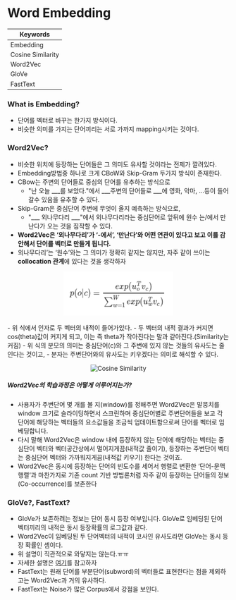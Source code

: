 # Word Embedding
| Keywords |
| -------- |
| Embedding |
| Cosine Similarity |
| Word2Vec |
| GloVe |
| FastText |

### What is Embedding?
- 단어를 벡터로 바꾸는 한가지 방식이다.
- 비슷한 의미를 가지는 단어끼리는 서로 가까지 mapping시키는 것이다.

### Word2Vec?
- 비슷한 위치에 등장하는 단어들은 그 의미도 유사할 것이라는 전제가 깔려있다.
- Embedding방법중 하나로 크게 CBoW와 Skip-Gram 두가지 방식이 존재한다.
- CBow는 주변의 단어들로 중심의 단어를 유추하는 방식으로 
  - "난 오늘 ___를 보았다."에서 ___주변의 단어들로 ___에 영화, 악마, ...등이 들어갈수 있음을 유추할 수 있다.
- Skip-Gram은 중심단어 주변에 무엇이 올지 예측하는 방식으로,
  - "___ 외나무다리 ___"에서 외나무다리라는 중심단어로 앞뒤에 원수 는/에서 만난다가 오는 것을 짐작할 수 있다.
- **Word2Vec은 ‘외나무다리’가 ‘-에서’, ‘만난다’와 어떤 연관이 있다고 보고 이를 감안해서 단어를 벡터로 만들게 됩니다.**
- 외나무다리’는 ‘원수’와는 그 의미가 정확히 같지는 않지만, 자주 같이 쓰이는 **collocation 관계**에 있다는 것을 생각하자
<p align="center"><img src="https://github.com/Junhojuno/everyday-kaggle/blob/master/Jigsaw%20Unintended%20Bias%20in%20Toxicity%20Classification/img/word2vec.PNG?raw=true" alt="Cosine Similarity" width="250" height="100" /></p>
- 위 식에서 인자로 두 벡터의 내적이 들어가있다.
- 두 벡터의 내적 결과가 커지면 cos(theta)값이 커지게 되고, 이는 즉 theta가 작아진다는 말과 같아진다.(Similarity는 커짐)
- 위 식의 분모의 의미는 중심단어(c)와 그 주변에 있지 않는 것들의 유사도는 줄인다는 것이고,
- 분자는 주변단어와의 유사도는 키우겠다는 의미로 해석할 수 있다.
<p align="center"><img src="https://i.imgur.com/H8WvWMB.gif" alt="Cosine Similarity" width="450" /></p>

  ##### Word2Vec의 학습과정은 어떻게 이루어지는가?
  - 사용자가 주변단어 몇 개를 볼 지(window)를 정해주면 Word2Vec은 말뭉치를 window 크기로 슬라이딩하면서 스크린하며 중심단어별로 주변단어들을 보고 각 단어에 해당하는 벡터들의 요소값들을 조금씩 업데이트함으로써 단어를 벡터로 임베딩합니다.
  - 다시 말해 Word2Vec은 window 내에 등장하지 않는 단어에 해당하는 벡터는 중심단어 벡터와 벡터공간상에서 멀어지게끔(내적값 줄이기), 등장하는 주변단어 벡터는 중심단어 벡터와 가까워지게끔(내적값 키우기) 한다는 것이죠.
  - Word2Vec은 동시에 등장하는 단어의 빈도수를 세어서 행렬로 변환한 ‘단어-문맥행렬‘과 마찬가지로 기존 count 기반 방법론처럼 자주 같이 등장하는 단어들의 정보(Co-occurrence)를 보존한다
  
### GloVe?, FastText?
- GloVe가 보존하려는 정보는 단어 동시 등장 여부입니다. GloVe로 임베딩된 단어 벡터끼리의 내적은 동시 등장확률의 로그값과 같다.
- Word2Vec이 임베딩된 두 단어벡터의 내적이 코사인 유사도라면 GloVe는 동시 등장 확률인 셈이다.
- 위 설명이 직관적으로 와닿지는 않는다.ㅠㅠ
- 자세한 설명은 [여기](https://ratsgo.github.io/from%20frequency%20to%20semantics/2017/03/11/embedding/)를 참고하자
- FastText는 원래 단어를 부분단어(subword)의 벡터들로 표현한다는 점을 제외하고는 Word2Vec과 거의 유사하다.
- FastText는 Noise가 많은 Corpus에서 강점을 보인다.
